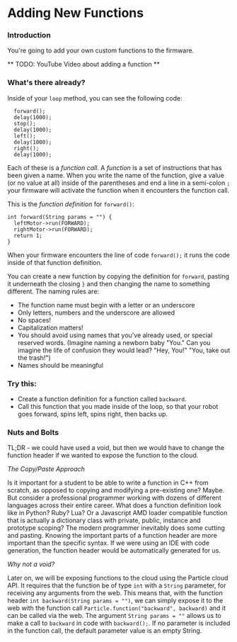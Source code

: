 # Adding New Functions

### Introduction

You're going to add your own custom functions to the firmware.

** TODO: YouTube Video about adding a function **

### What's there already?

Inside of your ```loop``` method, you can see the following code:

```
  forward();
  delay(1000);
  stop();
  delay(1000);
  left();
  delay(1000);
  right();
  delay(1000);
```

Each of these is a _function call_. A _function_ is a set of instructions that has been given a name. When you write the name of the function, give a value (or no value at all) inside of the parentheses and end a line in a semi-colon ```;``` your firmware will activate the function when it encounters the function call. 

This is the _function definition_ for ```forward()```:

```
int forward(String params = "") {
  leftMotor->run(FORWARD);
  rightMotor->run(FORWARD);
  return 1;
}
```

When your firmware encounters the line of code ```forward();``` it runs the code inside of that function definition.

You can create a new function by copying the definition for ```forward```, pasting it underneath the closing ```}``` and then changing the name to something different. The naming rules are:

- The function name must begin with a letter or an underscore
- Only letters, numbers and the underscore are allowed
- No spaces!
- Capitalization matters!
- You should avoid using names that you've already used, or special reserved words. (Imagine naming a newborn baby "You." Can you imagine the life of confusion they would lead? "Hey, You!" "You, take out the trash!")
- Names should be meaningful

### Try this:

- Create a function definition for a function called ```backward```.
- Call this function that you made inside of the loop, so that your robot goes forward, spins left, spins right, then backs up.

### Nuts and Bolts

TL;DR - we could have used a void, but then we would have to change the function header if we wanted to expose the function to the cloud.

_*The Copy/Paste Approach*_

Is it important for a student to be able to write a function in C++ from scratch, as opposed to copying and modifying a pre-existing one? Maybe. But consider a professional programmer working with dozens of different languages across their entire career. What does a function definition look like in Python? Ruby? Lua? Or a Javascript AMD loader compatible function that is actually a dictionary class with private, public, instance and prototype scoping? The modern programmer inevitably does some cutting and pasting. Knowing the important parts of a function header are more important than the specific syntax. If we were using an IDE with code generation, the function header would be automatically generated for us.

_*Why not a void?*_

Later on, we will be exposing functions to the cloud using the Particle cloud API. It requires that the function be of type ```int``` with a ```String``` parameter, for receiving any arguments from the web. This means that, with the function header ```int backward(String params = "")```, we can simply expose it to the web with the function call ```Particle.function("backward", backward)``` and it can be called via the web. The argument ```String params = ""``` allows us to make a call to ```backward``` in code with ```backward();```. If no parameter is included in the function call, the default parameter value is an empty String.

